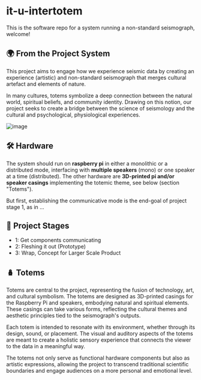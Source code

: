 # it-u-intertotem

This is the software repo for a system running a non-standard seismograph, welcome!

## 🌍 From the Project System

This project aims to engage how we experience seismic data by creating an experience (artistic) and non-standard seismograph that merges cultural artefact and elements of nature.

In many cultures, totems symbolize a deep connection between the natural world, spiritual beliefs, and community identity. Drawing on this notion, our project seeks to create a bridge between the science of seismology and the cultural and psychological, physiological experiences.

![image](https://github.com/user-attachments/assets/bda3b3d8-47c9-41eb-b8a5-f70a998adc02)

## 🛠️ Hardware 

The system should run on **raspberry pi** in either a monolithic or a distributed mode, interfacing with **multiple speakers** (mono) or one speaker at a time (distributed). The other hardware are **3D-printed pi and/or speaker casings** implementing the totemic theme, see below (section "Totems").

But first, establishing the communicative mode is the end-goal of project stage 1, as in ...

## 📅 Project Stages

- 1: Get components communicating
- 2: Fleshing it out (Prototype)
- 3: Wrap, Concept for Larger Scale Product

## 🪆 Totems

Totems are central to the project, representing the fusion of technology, art, and cultural symbolism. The totems are designed as 3D-printed casings for the Raspberry Pi and speakers, embodying natural and spiritual elements. These casings can take various forms, reflecting the cultural themes and aesthetic principles tied to the seismograph's outputs.

Each totem is intended to resonate with its environment, whether through its design, sound, or placement. The visual and auditory aspects of the totems are meant to create a holistic sensory experience that connects the viewer to the data in a meaningful way.

The totems not only serve as functional hardware components but also as artistic expressions, allowing the project to transcend traditional scientific boundaries and engage audiences on a more personal and emotional level.
